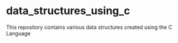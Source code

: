 # data_structures_using_c
This repository contains various data structures created using the C Language
